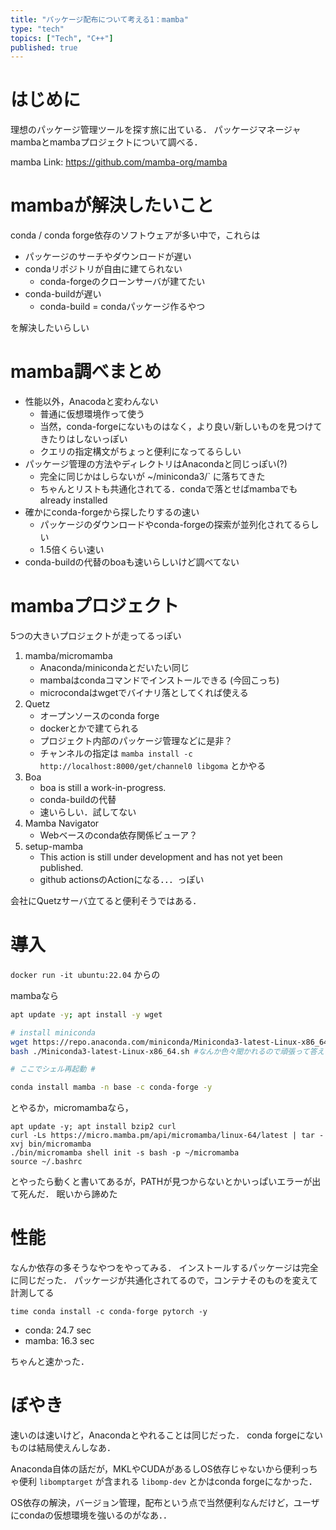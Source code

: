 ```yaml
---
title: "パッケージ配布について考える1：mamba"
type: "tech"
topics: ["Tech", "C++"]
published: true
---
```


# はじめに
理想のパッケージ管理ツールを探す旅に出ている．
パッケージマネージャmambaとmambaプロジェクトについて調べる．

mamba Link: https://github.com/mamba-org/mamba

# mambaが解決したいこと
conda / conda forge依存のソフトウェアが多い中で，これらは

- パッケージのサーチやダウンロードが遅い
- condaリポジトリが自由に建てられない
    - conda-forgeのクローンサーバが建てたい
- conda-buildが遅い
    - conda-build = condaパッケージ作るやつ

を解決したいらしい

# mamba調べまとめ
- 性能以外，Anacodaと変わんない
    - 普通に仮想環境作って使う
    - 当然，conda-forgeにないものはなく，より良い/新しいものを見つけてきたりはしないっぽい
    - クエリの指定構文がちょっと便利になってるらしい
- パッケージ管理の方法やディレクトリはAnacondaと同じっぽい(?)
    - 完全に同じかはしらないが ~/miniconda3/` に落ちてきた
    - ちゃんとリストも共通化されてる．condaで落とせばmambaでもalready installed
- 確かにconda-forgeから探したりするの速い
    - パッケージのダウンロードやconda-forgeの探索が並列化されてるらしい
    - 1.5倍くらい速い
- conda-buildの代替のboaも速いらしいけど調べてない

# mambaプロジェクト
5つの大きいプロジェクトが走ってるっぽい
1. mamba/micromamba
    - Anaconda/minicondaとだいたい同じ
    - mambaはcondaコマンドでインストールできる (今回こっち)
    - microcondaはwgetでバイナリ落としてくれば使える
2. Quetz
    - オープンソースのconda forge
    - dockerとかで建てられる
    - プロジェクト内部のパッケージ管理などに是非？
    - チャンネルの指定は `mamba install -c http://localhost:8000/get/channel0 libgoma` とかやる
3. Boa
    - boa is still a work-in-progress.
    - conda-buildの代替
    - 速いらしい．試してない
4. Mamba Navigator
    - Webベースのconda依存関係ビューア？
5. setup-mamba
    - This action is still under development and has not yet been published.
    - github actionsのActionになる．．．っぽい

会社にQuetzサーバ立てると便利そうではある．

# 導入
`docker run -it ubuntu:22.04` からの

mambaなら

```bash
apt update -y; apt install -y wget

# install miniconda
wget https://repo.anaconda.com/miniconda/Miniconda3-latest-Linux-x86_64.sh
bash ./Miniconda3-latest-Linux-x86_64.sh #なんか色々聞かれるので頑張って答える

# ここでシェル再起動 #

conda install mamba -n base -c conda-forge -y
```

とやるか，micromambaなら，

```
apt update -y; apt install bzip2 curl
curl -Ls https://micro.mamba.pm/api/micromamba/linux-64/latest | tar -xvj bin/micromamba
./bin/micromamba shell init -s bash -p ~/micromamba
source ~/.bashrc
```

とやったら動くと書いてあるが，PATHが見つからないとかいっぱいエラーが出て死んだ．
眠いから諦めた

# 性能
なんか依存の多そうなやつをやってみる．
インストールするパッケージは完全に同じだった．
パッケージが共通化されてるので，コンテナそのものを変えて計測してる

```
time conda install -c conda-forge pytorch -y
```

- conda: 24.7 sec
- mamba: 16.3 sec

ちゃんと速かった．

# ぼやき
速いのは速いけど，Anacondaとやれることは同じだった．
conda forgeにないものは結局使えんしなあ．

Anaconda自体の話だが，MKLやCUDAがあるしOS依存じゃないから便利っちゃ便利
`libomptarget` が含まれる `libomp-dev` とかはconda forgeになかった．

OS依存の解決，バージョン管理，配布という点で当然便利なんだけど，ユーザにcondaの仮想環境を強いるのがなあ．．